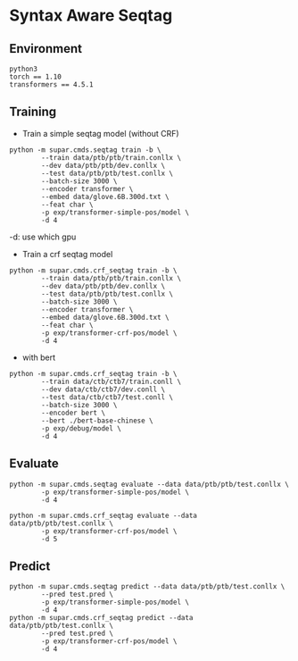 # Syntax Aware Seqtag

## Environment
    python3
    torch == 1.10
    transformers == 4.5.1

## Training 
* Train a simple seqtag model (without CRF)
```shell
python -m supar.cmds.seqtag train -b \
        --train data/ptb/ptb/train.conllx \
        --dev data/ptb/ptb/dev.conllx \
        --test data/ptb/ptb/test.conllx \
        --batch-size 3000 \
        --encoder transformer \
        --embed data/glove.6B.300d.txt \
        --feat char \
        -p exp/transformer-simple-pos/model \
        -d 4
```
-d: use which gpu

* Train a crf seqtag model
```shell
python -m supar.cmds.crf_seqtag train -b \
        --train data/ptb/ptb/train.conllx \
        --dev data/ptb/ptb/dev.conllx \
        --test data/ptb/ptb/test.conllx \
        --batch-size 3000 \
        --encoder transformer \
        --embed data/glove.6B.300d.txt \
        --feat char \
        -p exp/transformer-crf-pos/model \
        -d 4
```
* with bert
```shell
python -m supar.cmds.crf_seqtag train -b \
        --train data/ctb/ctb7/train.conll \
        --dev data/ctb/ctb7/dev.conll \
        --test data/ctb/ctb7/test.conll \
        --batch-size 3000 \
        --encoder bert \
        --bert ./bert-base-chinese \
        -p exp/debug/model \
        -d 4 
```

## Evaluate
```shell
python -m supar.cmds.seqtag evaluate --data data/ptb/ptb/test.conllx \
        -p exp/transformer-simple-pos/model \
        -d 4

python -m supar.cmds.crf_seqtag evaluate --data data/ptb/ptb/test.conllx \
        -p exp/transformer-crf-pos/model \
        -d 5
```

## Predict
```shell
python -m supar.cmds.seqtag predict --data data/ptb/ptb/test.conllx \
        --pred test.pred \
        -p exp/transformer-simple-pos/model \
        -d 4
python -m supar.cmds.crf_seqtag predict --data data/ptb/ptb/test.conllx \
        --pred test.pred \
        -p exp/transformer-crf-pos/model \
        -d 4
```

